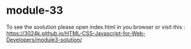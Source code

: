 # module-33
To see the soolution please open index.html in you browser or visit this : https://3024k.github.io/HTML-CSS-Javascript-for-Web-Developers/module3-solution/
